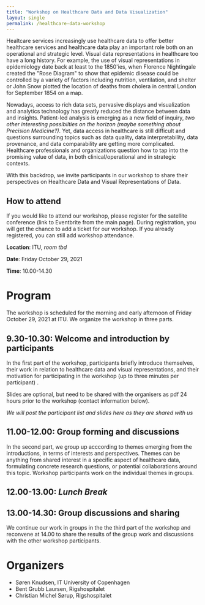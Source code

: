 ```yaml
---
title: "Workshop on Healthcare Data and Data Visualization"
layout: single
permalink: /healthcare-data-workshop
---
```


Healtcare services increasingly use healthcare data to offer better healthcare services and healthcare data play an important role both on an operational and strategic level. Visual data representations in healthcare too have a long history. For example, the use of visual representations in epidemiology date back at least to the 1850'ies, when Florence Nightingale created the "Rose Diagram" to show that epidemic disease could be controlled by a variety of factors including nutrition, ventilation, and shelter or John Snow plotted the location of deaths from cholera in central London for September 1854 on a map.

Nowadays, access to rich data sets, pervasive displays and visualization and analytics technology has greatly reduced the distance between data and insights. Patient-led analysis is emerging as a new field of inquiry, _two other interesting possibilties on the horizon (maybe something about Precision Medicine?)_. Yet, data access in healthcare is still difficult and questions surrounding topics such as data quality, data interpretability, data provenance, and data comparability are getting more complicated. Healthcare professionals and organizations question how to tap into the promising value of data, in both clinical/operational and in strategic contexts.

<!--
In Denmark, we have a long history of high-quality healthcare data. Recent developments in the healthcare services organisation, such as "Sundhedsplatformen", have asked clinicians to spend more time on administrative tasks, with limited benefit in return. We are interested in exploring organizational responses to data use and  
 -->
 
With this backdrop, we invite participants in our workshop to share their perspectives on Healthcare Data and Visual Representations of Data.

## How to attend

If you would like to attend our workshop, please register for the satellite conference (link to Eventbrite from the main page). During registration, you will get the chance to add a ticket for our workshop. If you already registered, you can still add workshop attendance.

**Location**: ITU, _room tbd_

**Date**: Friday October 29, 2021

**Time**: 10.00-14.30

# Program

The workshop is scheduled for the morning and early afternoon of Friday October 29, 2021 at ITU. We organize the workshop in three parts. 

## 9.30-10.30: Welcome and introduction by participants

In the first part of the workshop, participants briefly introduce themselves, their work in relation to healthcare data and visual representations, and their motivation for participating in the workshop (up to three minutes per participant) . 

Slides are optional, but need to be shared with the organisers as pdf 24 hours prior to the workshop (contact information below). 

_We will post the participant list and slides here as they are shared with us_

## 11.00-12.00: Group forming and discussions

In the second part, we group up acccording to themes emerging from the introductions, in terms of interests and perspectives. Themes can be anything from shared interest in a specific aspect of healthcare data, formulating concrete research questions, or potential collaborations around this topic. Workshop participants work on the individual themes in groups.

## 12.00-13.00: _Lunch Break_

## 13.00-14.30: Group discussions and sharing
We continue our work in groups in the the third part of the workshop and reconvene at 14.00 to share the results of the group work and discussions with the other workshop participants.

# Organizers
* Søren Knudsen, IT University of Copenhagen
* Bent Grubb Laursen, Rigshospitalet
* Christian Michel Sørup, Rigshospitalet
